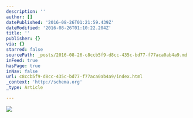 ```yaml
---
description: ''
author: []
datePublished: '2016-08-26T01:21:59.439Z'
dateModified: '2016-08-26T01:10:22.204Z'
title: ''
publisher: {}
via: {}
starred: false
sourcePath: _posts/2016-08-26-c8ccb5f9-d8cc-435c-bd77-f77aca0ab4a9.md
inFeed: true
hasPage: true
inNav: false
url: c8ccb5f9-d8cc-435c-bd77-f77aca0ab4a9/index.html
_context: 'http://schema.org'
_type: Article

---
```

![](https://the-grid-user-content.s3-us-west-2.amazonaws.com/d92328b2-497c-4eff-9122-ed5ae2c35b02.jpg)